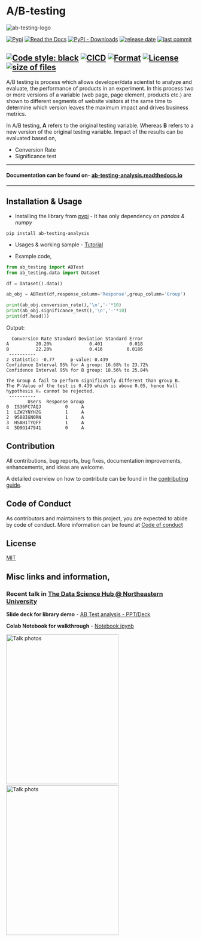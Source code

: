 # A/B-testing

![ab-testing-logo](https://raw.githubusercontent.com/mihir-workspace/ab-testing/main/assets/logo.png)

[![Pypi](https://img.shields.io/pypi/v/ab-testing-analysis?color=blue&logo=PyPI)](https://pypi.org/project/ab-testing-analysis/)
[![Read the Docs](https://img.shields.io/readthedocs/ab-testing-analysis?logo=Read%20the%20Docs&logoColor=blue)](https://ab-testing-analysis.readthedocs.io/en/latest/)
[![PyPI - Downloads](https://img.shields.io/pypi/dm/ab-testing-analysis?color=orange)](https://pypi.org/project/ab-testing-analysis/)
[![release date](https://img.shields.io/github/release-date/mihirdeo16/ab-testing?color=blueviolet&logo=GitHub)](https://github.com/mihirdeo16/ab-testing/releases)
[![last commit](https://img.shields.io/github/last-commit/mihirdeo16/ab-testing?logo=git)](https://github.com/mihirdeo16/ab-testing/commits/main)

[![Code style: black](https://img.shields.io/badge/code%20style-black-000000.svg)](https://github.com/psf/black)
[![CICD](https://img.shields.io/github/workflow/status/mihirdeo16/ab-testing/Upload%20Python%20Package?color=%232088FF&label=CICD&logo=GitHub%20Actions)](https://github.com/mihirdeo16/ab-testing/actions/workflows/python-publish.yml)
[![Format](https://img.shields.io/pypi/format/ab-testing-analysis)](https://github.com/mihirdeo16/ab-testing)
[![License](https://img.shields.io/pypi/l/ab-testing-analysis)](https://github.com/mihirdeo16/ab-testing/blob/main/LICENSE)
[![size of files](https://img.shields.io/github/repo-size/mihirdeo16/ab-testing)](https://github.com/mihirdeo16/ab-testing)
---

A/B testing is process which allows developer/data scientist to analyze and evaluate, the performance of products in an experiment. In this process two or more versions of a variable (web page, page element, products etc.) are shown to different segments of website visitors at the same time to determine which version leaves the maximum impact and drives business metrics.

In A/B testing, **A** refers to the original testing variable. Whereas **B** refers to a new version of the original testing variable. Impact of the results can be evaluated based on,
+ Conversion Rate
+ Significance test

----
#### Documentation can be found on- [ab-testing-analysis.readthedocs.io](https://ab-testing-analysis.readthedocs.io/en/latest/)
----

## Installation & Usage

+ Installing the library from [pypi](https://pypi.org/project/ab-testing-analysis/) - It has only dependency on *pandas & numpy*
```shell
pip install ab-testing-analysis
```
+ Usages & working sample - [Tutorial](https://colab.research.google.com/github/mihirdeo16/ab-testing/blob/main/docs/Tutorial.ipynb)

+ Example code, 

```python
from ab_testing import ABTest
from ab_testing.data import Dataset

df = Dataset().data()

ab_obj = ABTest(df,response_column='Response',group_column='Group')

print(ab_obj.conversion_rate(),'\n','-'*10)
print(ab_obj.significance_test(),'\n','-'*10)
print(df.head())
```
Output:
```shell
  Conversion Rate Standard Deviation Standard Error
A          20.20%              0.401          0.018
B          22.20%              0.416         0.0186 
 ----------
z statistic: -0.77      p-value: 0.439
Confidence Interval 95% for A group: 16.68% to 23.72%
Confidence Interval 95% for B group: 18.56% to 25.84%

The Group A fail to perform significantly different than group B.
The P-Value of the test is 0.439 which is above 0.05, hence Null hypothesis Hₒ cannot be rejected. 
 ----------
        Users  Response Group
0  IS36FC7AQJ         0     A
1  LZW2YNYHZG         1     A
2  9588IGN0RN         1     A
3  HSAH1TYQFF         1     A
4  5D9G147941         0     A

```
## Contribution
All contributions, bug reports, bug fixes, documentation improvements, enhancements, and ideas are welcome.

A detailed overview on how to contribute can be found in the [contributing guide](https://ab-testing-analysis.readthedocs.io/en/latest/Contribution.html).

## Code of Conduct
As contributors and maintainers to this project, you are expected to abide by code of conduct. More information can be found at [Code of conduct](https://ab-testing-analysis.readthedocs.io/en/latest/Code_of_conduct.html)

## License
[MIT ](https://ab-testing-analysis.readthedocs.io/en/latest/Licence.html)

## Misc links and information,
### Recent talk in [The Data Science Hub @ Northeastern University](https://www.linkedin.com/company/the-data-science-hub-northeastern-university/)

**Slide deck for library demo** - [AB Test analysis - PPT/Deck](https://docs.google.com/presentation/d/e/2PACX-1vS3N-IC5WDLFSMT9JdxMHTSy77Kg5YUb21UF2d1wJbhVXd7I0h2ysNx_k_xd-w2epGTxd_q6UBJlZM2/pub?start=true&loop=false&delayms=3000&slide=id.g35ed75ccf_0134)

**Colab Notebook for walkthrough** - [Notebook ipynb](https://colab.research.google.com/github/mihirdeo16/ab-testing/blob/main/docs/Tutorial.ipynb)

<img src="https://user-images.githubusercontent.com/58660351/198421057-14b6943d-4275-4f42-9491-535dcf649604.jpeg" alt="Talk photos" width="300" height="400"> &nbsp; &nbsp; &nbsp; &nbsp; <img src="https://user-images.githubusercontent.com/58660351/198421078-cca80263-0a11-441d-a826-5aec83208a11.jpeg" width="300" height="400" alt="Talk phots">



